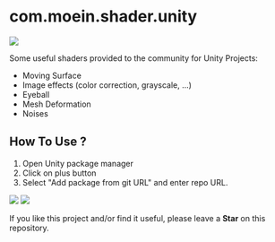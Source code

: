 # com.moein.shader.unity
![](https://img.shields.io/static/v1?label=Version&message=1.1.0&color=brightgreen)

Some useful shaders provided to the community for Unity Projects:

- Moving Surface
- Image effects (color correction, grayscale, ...)
- Eyeball
- Mesh Deformation
- Noises

## How To Use ?

1. Open Unity package manager
2. Click on plus button
3. Select "Add package from git URL" and enter repo URL.

[![](https://img.shields.io/static/v1?label=Website&message=www.seyedmoeinsaadati.github.io&color=brightgreen)](https://www.seyedmoeinsaadati.github.io)
[![](https://img.shields.io/static/v1?label=G-mail&message=saadatimoin@gmail.com&color=blue)](mailto:saadatimoin@gmail.com)

If you like this project and/or find it useful, please leave a **Star** on this repository.
